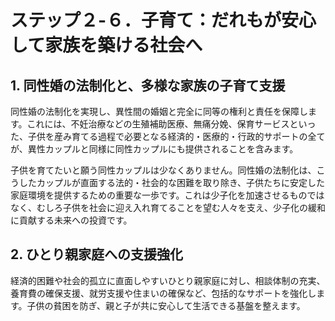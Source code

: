 # ステップ２-６．子育て：だれもが安心して家族を築ける社会へ

## 1. 同性婚の法制化と、多様な家族の子育て支援

同性婚の法制化を実現し、異性間の婚姻と完全に同等の権利と責任を保障します。これには、不妊治療などの生殖補助医療、無痛分娩、保育サービスといった、子供を産み育てる過程で必要となる経済的・医療的・行政的サポートの全てが、異性カップルと同様に同性カップルにも提供されることを含みます。

子供を育てたいと願う同性カップルは少なくありません。同性婚の法制化は、こうしたカップルが直面する法的・社会的な困難を取り除き、子供たちに安定した家庭環境を提供するための重要な一歩です。これは少子化を加速させるものではなく、むしろ子供を社会に迎え入れ育てることを望む人々を支え、少子化の緩和に貢献する未来への投資です。

## 2. ひとり親家庭への支援強化

経済的困難や社会的孤立に直面しやすいひとり親家庭に対し、相談体制の充実、養育費の確保支援、就労支援や住まいの確保など、包括的なサポートを強化します。子供の貧困を防ぎ、親と子が共に安心して生活できる基盤を整えます。